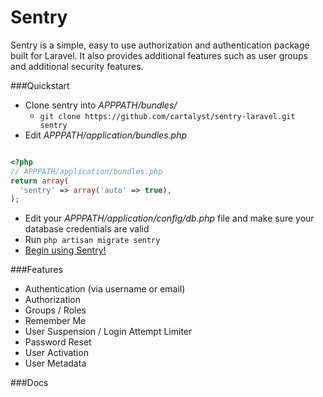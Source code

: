 # Sentry

Sentry is a simple, easy to use authorization and authentication package built for Laravel.
It also provides additional features such as user groups and additional security features.

###Quickstart

* Clone sentry into *APPPATH/bundles/*
  * ```git clone https://github.com/cartalyst/sentry-laravel.git sentry```
* Edit *APPPATH/application/bundles.php*

```php

<?php
// APPPATH/application/bundles.php
return array(
  'sentry' => array('auto' => true),
);
```
* Edit your *APPPATH/application/config/db.php* file and make sure your database credentials are valid
* Run ```php artisan migrate sentry```
* [Begin using Sentry!](http://sentry.cartalyst.com/manual/v1.1.html)

###Features

* Authentication (via username or email)
* Authorization
* Groups / Roles
* Remember Me
* User Suspension / Login Attempt Limiter
* Password Reset
* User Activation
* User Metadata

###Docs

<!-- [http://sentry.cartalyst.com/manual/v1.1.html](http://sentry.cartalyst.com/manual/v1.1.html) -->
